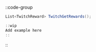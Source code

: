 ::code-group
  ```csharp [Method]
  List<TwitchReward> TwitchGetRewards();
  ```
  ```csharp [Example]
  ::wip
  Add example here
  ::
  ```
::